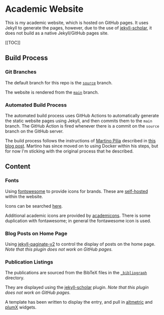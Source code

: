 # Academic Website

This is my academic website, which is hosted on GitHub pages. It uses Jekyll to generate the pages, however, due to the use of [jekyll-scholar](https://github.com/inukshuk/jekyll-scholar), it does not build as a native Jekyll/GitHub pages site.

[[TOC]]

## Build Process

### Git Branches

The default branch for this repo is the [`source`](https://github.com/AlasdairGray/AlasdairGray.github.io/tree/source) branch.

The website is rendered from the [`main`](https://github.com/AlasdairGray/AlasdairGray.github.io/tree/main) branch. 

### Automated Build Process

The automated build process uses GitHub Actions to automatically generate the static website pages using Jekyll, and then commits them to the `main` branch. The GitHub Action is fired whenever there is a commit on the `source` branch on the GitHub server.

The build process follows the instructions of [Martino Pilia](https://martinopilia.com/) described in [this blog post](https://martinopilia.com/posts/2020/02/22/migration.html). Martino has since moved on to using Docker within his steps, but for now I'm sticking with the original process that he described.

## Content

### Fonts

Using [fontswesome](https://fontawesome.com/) to provide icons for brands. These are [self-hosted](https://fontawesome.com/v5.15/how-to-use/on-the-web/setup/hosting-font-awesome-yourself) within the website.

Icons can be searched [here](https://fontawesome.com/v6.0/icons?s=solid%2Cbrands).

Additional academic icons are provided by [academicons](https://jpswalsh.github.io/academicons/). There is some duplication with fontawesome; in general the fontawesome icon is used.

### Blog Posts on Home Page

Using [jekyll-paginate-v2](https://github.com/sverrirs/jekyll-paginate-v2) to control the display of posts on the home page. _Note that this plugin does not work on GitHub pages._

### Publication Listings

The publications are sourced from the BibTeX files in the [`_bibliograph`](https://github.com/AlasdairGray/alasdairgray.github.io/tree/source/_bibliography) directory.

They are displayed using the [jekyll-scholar](https://github.com/inukshuk/jekyll-scholar) plugin.  _Note that this plugin does not work on GitHub pages._

A template has been written to display the entry, and pull in [altmetric](https://www.altmetric.com/products/free-tools/free-badges-for-researchers/) and [plumX](https://plu.mx/plum/developers/widgets#Artifact-Plum-Print-Widget) widgets.
